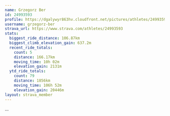 ```yaml
---
name: Grzegorz Ber
id: 24993593
profile: https://dgalywyr863hv.cloudfront.net/pictures/athletes/24993593/7453165/11/large.jpg
username: grzegorz-ber
strava_url: https://www.strava.com/athletes/24993593
stats:
  biggest_ride_distance: 106.87km
  biggest_climb_elevation_gain: 637.2m
  recent_ride_totals:
    count: 5
    distance: 166.17km
    moving_time: 10h 02m
    elevation_gain: 2131m
  ytd_ride_totals:
    count: 79
    distance: 1856km
    moving_time: 106h 52m
    elevation_gain: 20446m
layout: strava_member
--- 
```

...
